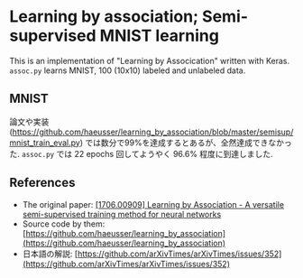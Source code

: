 # Learning by association; Semi-supervised MNIST learning

This is an implementation of "Learning by Assocication" written with Keras.
`assoc.py` learns MNIST, 100 (10x10) labeled and unlabeled data.

## MNIST

論文や実装 (https://github.com/haeusser/learning_by_association/blob/master/semisup/mnist_train_eval.py) では数分で99%を達成するとあるが、全然達成できなかった.
`assoc.py` では 22 epochs 回してようやく 96.6% 程度に到達しました.

## References

- The original paper: [[1706.00909] Learning by Association - A versatile semi-supervised training method for neural networks](https://arxiv.org/abs/1706.00909)
- Source code by them: [https://github.com/haeusser/learning_by_association](https://github.com/haeusser/learning_by_association)
- 日本語の解説: [https://github.com/arXivTimes/arXivTimes/issues/352](https://github.com/arXivTimes/arXivTimes/issues/352)
